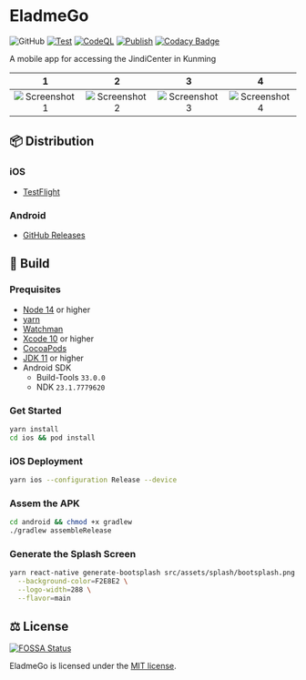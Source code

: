 # EladmeGo

![GitHub](https://img.shields.io/github/license/shensven/EladmeGo)
[![Test](https://github.com/shensven/EladmeGo/actions/workflows/test.yml/badge.svg?branch=dev)](https://github.com/shensven/EladmeGo/actions/workflows/test.yml)
[![CodeQL](https://github.com/shensven/EladmeGo/actions/workflows/codeql.yml/badge.svg?branch=dev)](https://github.com/shensven/EladmeGo/actions/workflows/codeql.yml)
[![Publish](https://github.com/shensven/EladmeGo/actions/workflows/publish.yml/badge.svg?branch=main)](https://github.com/shensven/EladmeGo/actions/workflows/publish.yml)
[![Codacy Badge](https://app.codacy.com/project/badge/Grade/d58e7255046645babad9974c9dab8dc3)](https://app.codacy.com/gh/shensven/EladmeGo/dashboard?utm_source=gh&utm_medium=referral&utm_content=&utm_campaign=Badge_grade)

A mobile app for accessing the JindiCenter in Kunming

|                        1                        |                          2                           |                            3                            |                          4                          |
| :---------------------------------------------: | :--------------------------------------------------: | :-----------------------------------------------------: | :-------------------------------------------------: |
| ![Screenshot 1](src/assets/screenshot/home.png) | ![Screenshot 2](src/assets/screenshot/dark_mode.png) | ![Screenshot 3](src/assets/screenshot/floor_picker.png) | ![Screenshot 4](src/assets/screenshot/settings.png) |

## 📦 Distribution

### iOS

- [TestFlight](https://testflight.apple.com/join/54UVmWJQ)

### Android

- [GitHub Releases](https://github.com/shensven/EladmeGo/releases)

## 🔨 Build

### Prequisites

- [Node 14](https://nodejs.org) or higher
- [yarn](https://yarnpkg.com/getting-started/install)
- [Watchman](https://formulae.brew.sh/formula/watchman)
- [Xcode 10](https://developer.apple.com/xcode/resources) or higher
- [CocoaPods](https://guides.cocoapods.org/using/getting-started.html)
- [JDK 11](https://formulae.brew.sh/formula/openjdk@11) or higher
- Android SDK
  - Build-Tools `33.0.0`
  - NDK `23.1.7779620`

### Get Started

```sh
yarn install
cd ios && pod install
```

### iOS Deployment

```sh
yarn ios --configuration Release --device
```

### Assem the APK

```sh
cd android && chmod +x gradlew
./gradlew assembleRelease
```

### Generate the Splash Screen

```sh
yarn react-native generate-bootsplash src/assets/splash/bootsplash.png \
  --background-color=F2E8E2 \
  --logo-width=288 \
  --flavor=main
```

## ⚖️ License

[![FOSSA Status](https://app.fossa.com/api/projects/git%2Bgithub.com%2Fshensven%2FEladmeGo.svg?type=large)](https://app.fossa.com/projects/git%2Bgithub.com%2Fshensven%2FEladmeGo?ref=badge_large)

EladmeGo is licensed under the [MIT license](./LICENSE).
